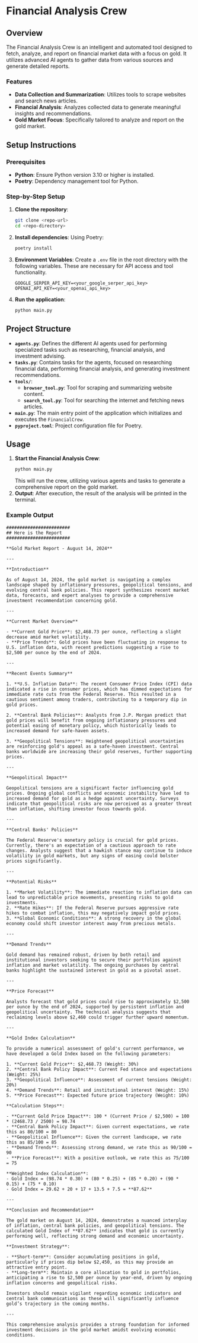 # Financial Analysis Crew
## Overview
The Financial Analysis Crew is an intelligent and automated tool designed to fetch, analyze, and report on financial market data with a focus on gold. It utilizes advanced AI agents to gather data from various sources and generate detailed reports.
### Features
- **Data Collection and Summarization**: Utilizes tools to scrape websites and search news articles.
- **Financial Analysis**: Analyzes collected data to generate meaningful insights and recommendations.
- **Gold Market Focus**: Specifically tailored to analyze and report on the gold market.
## Setup Instructions
### Prerequisites
- **Python**: Ensure Python version 3.10 or higher is installed.
- **Poetry**: Dependency management tool for Python.
### Step-by-Step Setup
1. **Clone the repository**:
    ```bash
    git clone <repo-url>
    cd <repo-directory>
    ```
2. **Install dependencies**:
    Using Poetry:
    ```bash
    poetry install
    ```
3. **Environment Variables**:
    Create a `.env` file in the root directory with the following variables. These are necessary for API access and tool functionality.
    ```
    GOOGLE_SERPER_API_KEY=<your_google_serper_api_key>
    OPENAI_API_KEY=<your_openai_api_key>
    ```
4. **Run the application**:
    ```bash
    python main.py
    ```
## Project Structure
- **`agents.py`**: Defines the different AI agents used for performing specialized tasks such as researching, financial analysis, and investment advising.
- **`tasks.py`**: Contains tasks for the agents, focused on researching financial data, performing financial analysis, and generating investment recommendations.
- **`tools/`**:
  - **`browser_tool.py`**: Tool for scraping and summarizing website content.
  - **`search_tool.py`**: Tool for searching the internet and fetching news articles.
- **`main.py`**: The main entry point of the application which initializes and executes the `FinancialCrew`.
- **`pyproject.toml`**: Project configuration file for Poetry.
## Usage
1. **Start the Financial Analysis Crew**:
    ```bash
    python main.py
    ```
   This will run the crew, utilizing various agents and tasks to generate a comprehensive report on the gold market.
2. **Output**:
    After execution, the result of the analysis will be printed in the terminal.
### Example Output
```plaintext
########################
## Here is the Report
########################

**Gold Market Report - August 14, 2024**

---

**Introduction**

As of August 14, 2024, the gold market is navigating a complex landscape shaped by inflationary pressures, geopolitical tensions, and evolving central bank policies. This report synthesizes recent market data, forecasts, and expert analyses to provide a comprehensive investment recommendation concerning gold.

---

**Current Market Overview**

- **Current Gold Price**: $2,468.73 per ounce, reflecting a slight decrease amid market volatility.
- **Price Trends**: Gold prices have been fluctuating in response to U.S. inflation data, with recent predictions suggesting a rise to $2,500 per ounce by the end of 2024.

---

**Recent Events Summary**

1. **U.S. Inflation Data**: The recent Consumer Price Index (CPI) data indicated a rise in consumer prices, which has dimmed expectations for immediate rate cuts from the Federal Reserve. This resulted in a cautious sentiment among traders, contributing to a temporary dip in gold prices.
   
2. **Central Bank Policies**: Analysts from J.P. Morgan predict that gold prices will benefit from ongoing inflationary pressures and potential easing of monetary policy, which historically leads to increased demand for safe-haven assets.

3. **Geopolitical Tensions**: Heightened geopolitical uncertainties are reinforcing gold's appeal as a safe-haven investment. Central banks worldwide are increasing their gold reserves, further supporting prices.

---

**Geopolitical Impact**

Geopolitical tensions are a significant factor influencing gold prices. Ongoing global conflicts and economic instability have led to increased demand for gold as a hedge against uncertainty. Surveys indicate that geopolitical risks are now perceived as a greater threat than inflation, shifting investor focus towards gold.

---

**Central Banks' Policies**

The Federal Reserve's monetary policy is crucial for gold prices. Currently, there's an expectation of a cautious approach to rate changes. Analysts suggest that a hawkish stance may continue to induce volatility in gold markets, but any signs of easing could bolster prices significantly.

---

**Potential Risks**

1. **Market Volatility**: The immediate reaction to inflation data can lead to unpredictable price movements, presenting risks to gold investments.
2. **Rate Hikes**: If the Federal Reserve pursues aggressive rate hikes to combat inflation, this may negatively impact gold prices.
3. **Global Economic Conditions**: A strong recovery in the global economy could shift investor interest away from precious metals.

---

**Demand Trends**

Gold demand has remained robust, driven by both retail and institutional investors seeking to secure their portfolios against inflation and market volatility. The ongoing purchases by central banks highlight the sustained interest in gold as a pivotal asset.

---

**Price Forecast**

Analysts forecast that gold prices could rise to approximately $2,500 per ounce by the end of 2024, supported by persistent inflation and geopolitical uncertainty. The technical analysis suggests that reclaiming levels above $2,460 could trigger further upward momentum.

---

**Gold Index Calculation**

To provide a numerical assessment of gold's current performance, we have developed a Gold Index based on the following parameters:

1. **Current Gold Price**: $2,468.73 (Weight: 30%)
2. **Central Bank Policy Impact**: Current Fed stance and expectations (Weight: 25%)
3. **Geopolitical Influence**: Assessment of current tensions (Weight: 20%)
4. **Demand Trends**: Retail and institutional interest (Weight: 15%)
5. **Price Forecast**: Expected future price trajectory (Weight: 10%)

**Calculation Steps**:

- **Current Gold Price Impact**: 100 * (Current Price / $2,500) = 100 * (2468.73 / 2500) = 98.74
- **Central Bank Policy Impact**: Given current expectations, we rate this as 80/100 = 80
- **Geopolitical Influence**: Given the current landscape, we rate this as 85/100 = 85
- **Demand Trends**: Assessing strong demand, we rate this as 90/100 = 90
- **Price Forecast**: With a positive outlook, we rate this as 75/100 = 75

**Weighted Index Calculation**:
- Gold Index = (98.74 * 0.30) + (80 * 0.25) + (85 * 0.20) + (90 * 0.15) + (75 * 0.10) 
- Gold Index = 29.62 + 20 + 17 + 13.5 + 7.5 = **87.62**

---

**Conclusion and Recommendation**

The gold market on August 14, 2024, demonstrates a nuanced interplay of inflation, central bank policies, and geopolitical tensions. The calculated Gold Index of **87.62** indicates that gold is currently performing well, reflecting strong demand and economic uncertainty.

**Investment Strategy**: 

- **Short-term**: Consider accumulating positions in gold, particularly if prices dip below $2,450, as this may provide an attractive entry point.
- **Long-term**: Maintain a core allocation to gold in portfolios, anticipating a rise to $2,500 per ounce by year-end, driven by ongoing inflation concerns and geopolitical risks.

Investors should remain vigilant regarding economic indicators and central bank communications as these will significantly influence gold’s trajectory in the coming months. 

---

This comprehensive analysis provides a strong foundation for informed investment decisions in the gold market amidst evolving economic conditions.